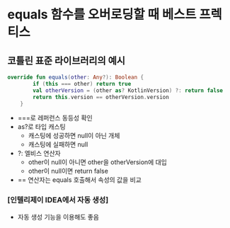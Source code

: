 # equals 함수를 오버로딩할 때 베스트 프렉티스

## 코틀린 표준 라이브러리의 예시

```kotlin
override fun equals(other: Any?): Boolean {
        if (this === other) return true
        val otherVersion = (other as? KotlinVersion) ?: return false
        return this.version == otherVersion.version
    }
```

- ===로 레퍼런스 동등성 확인
- as?로 타입 캐스팅
  - 캐스팅에 성공하면 null이 아닌 개체
  - 캐스팅에 실패하면 null 
- ?: 엘비스 연산자
  - other이 null이 아니면 other을 otherVersion에 대입
  - other이 null이면 return false
- == 연산자는 equals 호출해서 속성의 값을 비교

### [인텔리제이 IDEA에서 자동 생성]

- 자동 생성 기능을 이용해도 좋음